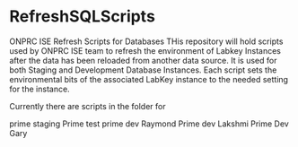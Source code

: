 # RefreshSQLScripts
ONPRC ISE Refresh Scripts for Databases
THis repository will hold scripts used by ONPRC ISE team to refresh the environment of Labkey Instances after the data has been reloaded from another data source.  It is used for both Staging and Development Database Instances.  Each script sets the environmental bits of the associated LabKey instance to the needed setting for the instance.

Currently there are scripts in the folder for

prime staging
Prime test
prime dev Raymond
Prime dev Lakshmi
Prime Dev Gary

